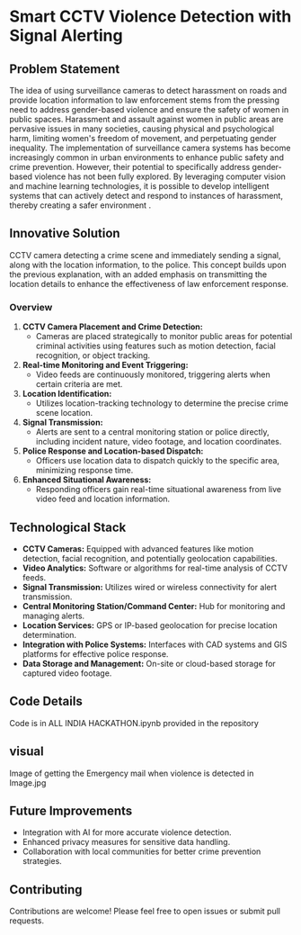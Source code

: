 
# Smart CCTV Violence Detection with Signal Alerting

## Problem Statement
The idea of using surveillance cameras to detect harassment  on roads and provide location information to law enforcement stems from the pressing need to address gender-based violence and ensure the safety of women in public spaces. Harassment and assault against women in public areas are pervasive issues in many societies, causing physical and psychological harm, limiting women's freedom of movement, and perpetuating gender inequality. The implementation of surveillance camera systems has become increasingly common in urban environments to enhance public safety and crime prevention. However, their potential to specifically address gender-based violence has not been fully explored. By leveraging computer vision and machine learning technologies, it is possible to develop intelligent systems that can actively detect and respond to instances of harassment, thereby creating a safer environment .

## Innovative Solution
CCTV camera detecting a crime scene and immediately sending a signal, along with the location information, to the police. This concept builds upon the previous explanation, with an added emphasis on transmitting the location details to enhance the effectiveness of law enforcement response.

### Overview
1. **CCTV Camera Placement and Crime Detection:** 
   - Cameras are placed strategically to monitor public areas for potential criminal activities using features such as motion detection, facial recognition, or object tracking.
2. **Real-time Monitoring and Event Triggering:**
   - Video feeds are continuously monitored, triggering alerts when certain criteria are met.
3. **Location Identification:** 
   - Utilizes location-tracking technology to determine the precise crime scene location.
4. **Signal Transmission:**
   - Alerts are sent to a central monitoring station or police directly, including incident nature, video footage, and location coordinates.
5. **Police Response and Location-based Dispatch:** 
   - Officers use location data to dispatch quickly to the specific area, minimizing response time.
6. **Enhanced Situational Awareness:** 
   - Responding officers gain real-time situational awareness from live video feed and location information.

## Technological Stack
- **CCTV Cameras:** Equipped with advanced features like motion detection, facial recognition, and potentially geolocation capabilities.
- **Video Analytics:** Software or algorithms for real-time analysis of CCTV feeds.
- **Signal Transmission:** Utilizes wired or wireless connectivity for alert transmission.
- **Central Monitoring Station/Command Center:** Hub for monitoring and managing alerts.
- **Location Services:** GPS or IP-based geolocation for precise location determination.
- **Integration with Police Systems:** Interfaces with CAD systems and GIS platforms for effective police response.
- **Data Storage and Management:** On-site or cloud-based storage for captured video footage.

## Code Details
   Code is in ALL INDIA HACKATHON.ipynb provided in the repository
## visual
   Image of getting the Emergency mail when violence is detected in Image.jpg
   
## Future Improvements
- Integration with AI for more accurate violence detection.
- Enhanced privacy measures for sensitive data handling.
- Collaboration with local communities for better crime prevention strategies.

## Contributing
Contributions are welcome! Please feel free to open issues or submit pull requests.






